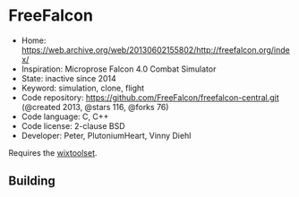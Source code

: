 # FreeFalcon

- Home: https://web.archive.org/web/20130602155802/http://freefalcon.org/index/
- Inspiration: Microprose Falcon 4.0 Combat Simulator
- State: inactive since 2014
- Keyword: simulation, clone, flight
- Code repository: https://github.com/FreeFalcon/freefalcon-central.git (@created 2013, @stars 116, @forks 76)
- Code language: C, C++
- Code license: 2-clause BSD
- Developer: Peter, PlutoniumHeart, Vinny Diehl

Requires the [wixtoolset](https://wixtoolset.org/).

## Building

